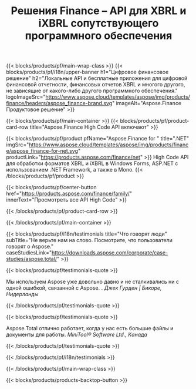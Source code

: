 ﻿---
title: Решения Finance – API для XBRL и iXBRL сопутствующего программного обеспечения 
weight: 30
url: /ru/
description: High Code API и бесплатные приложения для обработки форматов расширяемого языка бизнес-отчетности XBRL и iXBRL для создания консолидированных финансовых отчетов и т. д.
---
{{< blocks/products/pf/main-wrap-class >}}
{{< blocks/products/pf/i18n/upper-banner h1="Цифровое финансовое решение" h2="Локальные API и бесплатные приложения для цифровой финансовой отчетности, финансовых отчетов XBRL и многого другого, не зависящие от какого-либо другого программного обеспечения." logoImageSrc="https://www.aspose.cloud/templates/aspose/img/products/finance/headers/aspose_finance-brand.svg" imageAlt="Aspose.Finance Продуктовое решение" >}}

{{< blocks/products/pf/main-container >}}
{{< blocks/products/pf/product-card-row title="Aspose.Finance High Code API включают" >}}

{{< blocks/products/pf/product pfName="Aspose.Finance for " title=".NET" imgSrc="https://www.aspose.cloud/templates/aspose/img/products/finance/aspose_finance-for-net.svg" productLink="https://products.aspose.com/finance/net" >}}
High Code API для обработки форматов XBRL и iXBRL в Windows Forms, ASP.NET с использованием .NET Framework, а также в Mono.
{{< /blocks/products/pf/product >}}

{{< blocks/products/pf/center-button href="https://products.aspose.com/finance/family/" innerText="Просмотреть все API High Code" >}}

{{< /blocks/products/pf/product-card-row >}}

{{< /blocks/products/pf/main-container >}}

{{< blocks/products/pf/i18n/testimonials title="Что говорят люди" subTitle="Не верьте нам на слово. Посмотрите, что пользователи говорят о Aspose." caseStudiesLink="https://downloads.aspose.com/corporate/case-studies/aspose.total/" >}}

{{< blocks/products/pf/testimonials-quote >}}
<p class="first">
 Мы используем Aspose уже довольно давно и не сталкивались ни с одной ошибкой, связанной с Aspose. .
 <em>
  Джек Гурден | Бикоре, Нидерланды
 </em>
</p>

{{< /blocks/products/pf/testimonials-quote >}}

{{< blocks/products/pf/testimonials-quote >}}
<p class="second">
 Aspose.Total отлично работает, когда у нас есть большие файлы и документы для работы.
 <em>
  MiniTool® Software Ltd., Канада
 </em>
</p>

{{< /blocks/products/pf/testimonials-quote >}}

{{< /blocks/products/pf/i18n/testimonials >}}

{{< /blocks/products/pf/main-wrap-class >}}

{{< blocks/products/products-backtop-button >}}